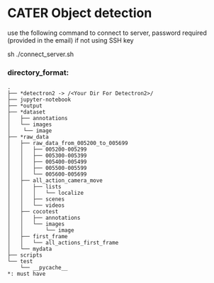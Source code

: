 # CATER Object detection 

use the following command to connect to server, password required (provided in the email) if not using SSH key

sh ./connect_server.sh


### directory_format:

```
.
├── *detectron2 -> /<Your Dir For Detectron2>/ 
├── jupyter-notebook
├── *output
├── *dataset
│   ├── annotations
│   └── images
│    └── image 
├── *raw_data
│   ├── raw_data_from_005200_to_005699
│   │   ├── 005200-005299
│   │   ├── 005300-005399
│   │   ├── 005400-005499
│   │   ├── 005500-005599
│   │   └── 005600-005699
│   ├── all_action_camera_move
│   │   ├── lists
│   │   │   └── localize
│   │   ├── scenes
│   │   └── videos
│   ├── cocotest
│   │   ├── annotations
│   │   └── images
│   │       └── image
│   ├── first_frame
│   │   └── all_actions_first_frame
│   └── mydata
├── scripts
└── test
    └── __pycache__
*: must have

```